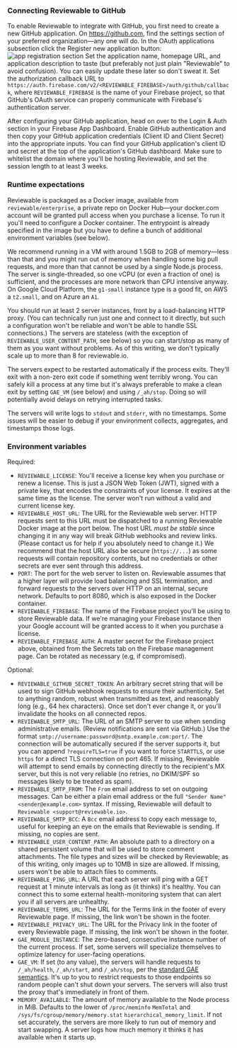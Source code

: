 ### Connecting Reviewable to GitHub

To enable Reviewable to integrate with GitHub, you first need to create a new GitHub application.  On https://github.com, find the settings section of your preferred organization&mdash;any one will do.  In the OAuth applications subsection click the Register new application button:
![app registration section](https://raw.githubusercontent.com/Reviewable/Reviewable/master/enterprise/register_github_app.png)
Set the application name, homepage URL, and application description to taste (but preferably not just plain "Reviewable" to avoid confusion).  You can easily update these later so don't sweat it.  Set the authorization callback URL to `https://auth.firebase.com/v2/<REVIEWABLE_FIREBASE>/auth/github/callback`, where `REVIEWABLE_FIREBASE` is the name of your Firebase project, so that GitHub's OAuth service can properly communicate with Firebase's authentication server.

After configuring your GitHub application, head on over to the Login & Auth section in your Firebase App Dashboard. Enable GitHub authentication and then copy your GitHub application credentials (Client ID and Client Secret) into the appropriate inputs. You can find your GitHub application's client ID and secret at the top of the application's GitHub dashboard.  Make sure to whitelist the domain where you'll be hosting Reviewable, and set the session length to at least 3 weeks.

### Runtime expectations

Reviewable is packaged as a Docker image, available from `reviewable/enterprise`, a private repo on Docker Hub&mdash;your docker.com account will be granted pull access when you purchase a license.  To run it you'll need to configure a Docker container.  The entrypoint is already specified in the image but you have to define a bunch of additional environment variables (see below).

We recommend running in a VM with around 1.5GB to 2GB of memory&mdash;less than that and you might run out of memory when handling some big pull requests, and more than that cannot be used by a single Node.js process.  The server is single-threaded, so one vCPU (or even a fraction of one) is sufficient, and the processes are more network than CPU intensive anyway.  On Google Cloud Platform, the `g1-small` instance type is a good fit, on AWS a `t2.small`, and on Azure an `A1`.

You should run at least 2 server instances, front by a load-balancing HTTP proxy.  (You can technically run just one and connect to it directly, but such a configuration won't be reliable and won't be able to handle SSL connections.)  The servers are stateless (with the exception of `REVIEWABLE_USER_CONTENT_PATH`, see below) so you can start/stop as many of them as you want without problems.  As of this writing, we don't typically scale up to more than 8 for reviewable.io.

The servers expect to be restarted automatically if the process exits.  They'll exit with a non-zero exit code if something went terribly wrong.  You can safely kill a process at any time but it's always preferable to make a clean exit by setting `GAE_VM` (see below) and using `/_ah/stop`.  Doing so will potentially avoid delays on retrying interrupted tasks.

The servers will write logs to `stdout` and `stderr`, with no timestamps.  Some issues will be easier to debug if your environment collects, aggregates, and timestamps those logs.

### Environment variables

Required:
* `REVIEWABLE_LICENSE`: You'll receive a license key when you purchase or renew a license.  This is just a JSON Web Token (JWT), signed with a private key, that encodes the constraints of your license.  It expires at the same time as the license.  The server won't run without a valid and current license key.
* `REVIEWABLE_HOST_URL`: The URL for the Reviewable web server.  HTTP requests sent to this URL must be dispatched to a running Reviewable Docker image at the port below.  The host URL *must be stable* since changing it in any way will break GitHub webhooks and review links.  (Please contact us for help if you absolutely need to change it.)  We recommend that the host URL also be secure (`https://...`) as some requests will contain repository contents, but no credentials or other secrets are ever sent through this address. 
* `PORT`: The port for the web server to listen on.  Reviewable assumes that a higher layer will provide load balancing and SSL termination, and forward requests to the servers over HTTP on an internal, secure network.  Defaults to port 8080, which is also exposed in the Docker container.
* `REVIEWABLE_FIREBASE`: The name of the Firebase project you'll be using to store Reviewable data.  If we're managing your Firebase instance then your Google account will be granted access to it when you purchase a license.
* `REVIEWABLE_FIREBASE_AUTH`: A master secret for the Firebase project above, obtained from the Secrets tab on the Firebase management page.  Can be rotated as necessary (e.g, if compromised).

Optional:
* `REVIEWABLE_GITHUB_SECRET_TOKEN`: An arbitrary secret string that will be used to sign GitHub webhook requests to ensure their authenticity.  Set to anything random, robust when transmitted as text, and reasonably long (e.g., 64 hex characters).  Once set don't ever change it, or you'll invalidate the hooks on all connected repos.
* `REVIEWABLE_SMTP_URL`: The URL of an SMTP server to use when sending administrative emails.  (Review notifications are sent via GitHub.)  Use the format `smtp://username:password@smtp.example.com:port/`.  The connection will be automatically secured if the server supports it, but you can append `?requireTLS=true` if you want to force `STARTTLS`, or use `https` for a direct TLS connection on port 465.  If missing, Reviewable will attempt to send emails by connecting directly to the recipient's MX server, but this is not very reliable (no retries, no DKIM/SPF so messages likely to be treated as spam).
* `REVIEWABLE_SMTP_FROM`: The `From` email address to set on outgoing messages.  Can be either a plain email address or the full `"Sender Name" <sender@example.com>` syntax.  If missing, Reviewable will default to `Reviewable <support@reviewable.io>`.
* `REVIEWABLE_SMTP_BCC`: A `Bcc` email address to copy each message to, useful for keeping an eye on the emails that Reviewable is sending.  If missing, no copies are sent.
* `REVIEWABLE_USER_CONTENT_PATH`: An absolute path to a directory on a shared persistent volume that will be used to store comment attachments.  The file types and sizes will be checked by Reviewable; as of this writing, only images up to 10MB in size are allowed.  If missing, users won't be able to attach files to comments.
* `REVIEWABLE_PING_URL`: A URL that each server will ping with a GET request at 1 minute intervals as long as (it thinks) it's healthy.  You can connect this to some external health-monitoring system that can alert you if all servers are unhealthy.
* `REVIEWABLE_TERMS_URL`: The URL for the Terms link in the footer of every Reviewable page.  If missing, the link won't be shown in the footer.
* `REVIEWABLE_PRIVACY_URL`: The URL for the Privacy link in the footer of every Reviewable page.  If missing, the link won't be shown in the footer.
* `GAE_MODULE_INSTANCE`: The zero-based, consecutive instance number of the current process.  If set, some servers will specialize themselves to optimize latency for user-facing operations.
* `GAE_VM`: If set (to any value), the servers will handle requests to `/_ah/health`, `/_ah/start`, and `/_ah/stop`, per the [standard GAE semantics](https://cloud.google.com/appengine/docs/flexible/custom-runtimes/build#lifecycle_events).  It's up to you to restrict requests to those endpoints so random people can't shut down your servers.  The servers will also trust the proxy that's immediately in front of them.
* `MEMORY_AVAILABLE`: The amount of memory available to the Node process in MiB.  Defaults to the lower of `/proc/meminfo` `MemTotal` and `/sys/fs/cgroup/memory/memory.stat` `hierarchical_memory_limit`.  If not set accurately, the servers are more likely to run out of memory and start swapping.  A server logs how much memory it thinks it has available when it starts up.
